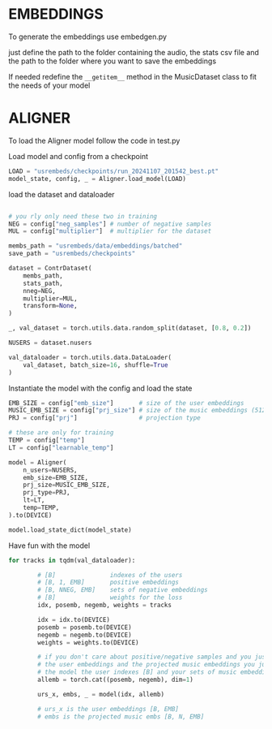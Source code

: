 # EMBEDDINGS

To generate the embeddings use embedgen.py

just define the path to the folder containing the audio, the stats csv file and the path to the folder where you want to save the embeddings

If needed redefine the `__getitem__` method in the MusicDataset class to fit the needs of your model

# ALIGNER

To load the Aligner model follow the code in test.py

Load model and config from a checkpoint

```python
LOAD = "usrembeds/checkpoints/run_20241107_201542_best.pt"
model_state, config, _ = Aligner.load_model(LOAD)
```

load the dataset and dataloader

```python

# you rly only need these two in training
NEG = config["neg_samples"] # number of negative samples
MUL = config["multiplier"]  # multiplier for the dataset

membs_path = "usrembeds/data/embeddings/batched"
save_path = "usrembeds/checkpoints"

dataset = ContrDataset(
    membs_path,
    stats_path,
    nneg=NEG,
    multiplier=MUL,
    transform=None,
)

_, val_dataset = torch.utils.data.random_split(dataset, [0.8, 0.2])

NUSERS = dataset.nusers

val_dataloader = torch.utils.data.DataLoader(
    val_dataset, batch_size=16, shuffle=True
)
```

Instantiate the model with the config and load the state

```python
EMB_SIZE = config["emb_size"]       # size of the user embeddings
MUSIC_EMB_SIZE = config["prj_size"] # size of the music embeddings (512 with OpenL3)
PRJ = config["prj"]                 # projection type

# these are only for training
TEMP = config["temp"]
LT = config["learnable_temp"]

model = Aligner(
    n_users=NUSERS,
    emb_size=EMB_SIZE,
    prj_size=MUSIC_EMB_SIZE,
    prj_type=PRJ,
    lt=LT,
    temp=TEMP,
).to(DEVICE)

model.load_state_dict(model_state)
```

Have fun with the model

```python
for tracks in tqdm(val_dataloader):

        # [B]               indexes of the users
        # [B, 1, EMB]       positive embeddings
        # [B, NNEG, EMB]    sets of negative embeddings
        # [B]               weights for the loss
        idx, posemb, negemb, weights = tracks

        idx = idx.to(DEVICE)
        posemb = posemb.to(DEVICE)
        negemb = negemb.to(DEVICE)
        weights = weights.to(DEVICE)

        # if you don't care about positive/negative samples and you just need
        # the user embeddings and the projected music embeddings you just give
        # the model the user indexes [B] and your sets of music embeddings [B, N, EMB]
        allemb = torch.cat((posemb, negemb), dim=1)

        urs_x, embs, _ = model(idx, allemb)

        # urs_x is the user embeddings [B, EMB]
        # embs is the projected music embs [B, N, EMB]
```
